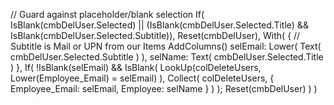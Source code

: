 // Guard against placeholder/blank selection
If(
    IsBlank(cmbDelUser.Selected) ||
    (IsBlank(cmbDelUser.Selected.Title) && IsBlank(cmbDelUser.Selected.Subtitle)),
    Reset(cmbDelUser),
    With(
        {
            // Subtitle is Mail or UPN from our Items AddColumns()
            selEmail: Lower( Text( cmbDelUser.Selected.Subtitle ) ),
            selName:  Text( cmbDelUser.Selected.Title )
        },
        If(
            !IsBlank(selEmail) &&
            IsBlank( LookUp(colDeleteUsers, Lower(Employee_Email) = selEmail) ),
            Collect(
                colDeleteUsers,
                { Employee_Email: selEmail, Employee: selName }
            )
        );
        Reset(cmbDelUser)
    )
)
